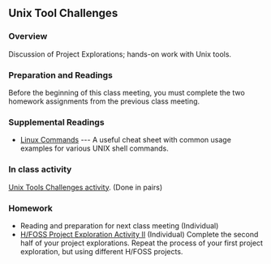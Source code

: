 ## Unix Tool Challenges

### Overview

Discussion of Project Explorations; hands-on work with Unix tools.

### Preparation and Readings

Before the beginning of this class meeting, you must complete the two
homework assignments from the previous class meeting.

### Supplemental Readings

- [Linux Commands](http://www.pixelbeat.org/cmdline.html) --- A useful cheat sheet with common usage examples for various UNIX shell commands.

### In class activity

[Unix Tools Challenges activity](03-unixToolsChallenge.md). (Done in pairs)

### Homework

- Reading and preparation for next class meeting (Individual)
- [H/FOSS Project Exploration Activity II](02-ProjExplore.md) (Individual) Complete the second half of your project explorations. Repeat the process of your first project exploration, but using different H/FOSS projects.
